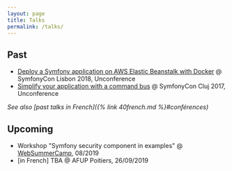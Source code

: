 ```yaml
---
layout: page
title: Talks
permalink: /talks/
---
```


## Past

 - [Deploy a Symfony application on AWS Elastic Beanstalk with Docker](https://speakerdeck.com/romaricdrigon/deploy-a-symfony-application-on-aws-elastic-beanstalk-with-docker) @ SymfonyCon Lisbon 2018, Unconference
 - [Simplify your application with a command bus](https://speakerdeck.com/romaricdrigon/simplify-your-application-with-a-command-bus) @ SymfonyCon Cluj 2017, Unconference

_See also [past talks in French]({% link 40french.md %}#conférences)_

## Upcoming

 - Workshop "Symfony security component in examples" @ [WebSummerCamp](https://2019.websummercamp.com/confirmed-speakers), 08/2019
 - [in French] TBA @ AFUP Poitiers, 26/09/2019
